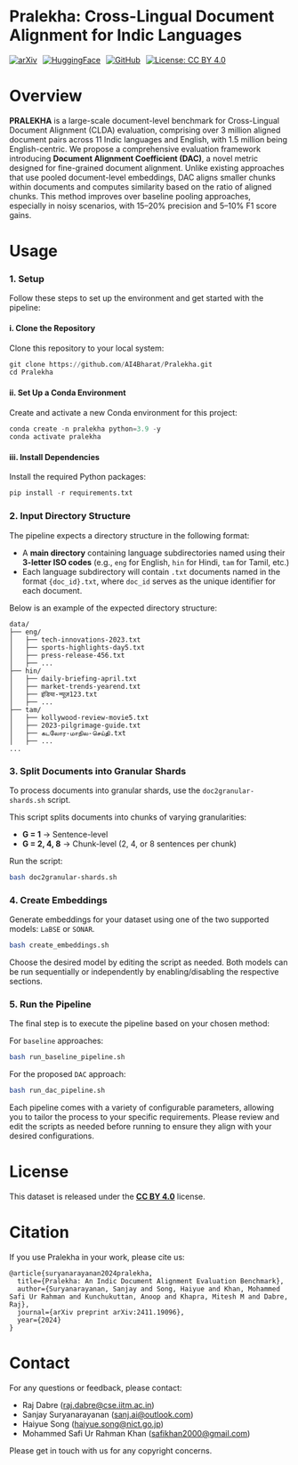 # Pralekha: Cross-Lingual Document Alignment for Indic Languages

<div style="display: flex; gap: 10px;">
  <a href="https://arxiv.org/abs/2411.19096">
    <img src="https://img.shields.io/badge/arXiv-2411.19096-B31B1B" alt="arXiv">
  </a>
  <a href="https://huggingface.co/datasets/ai4bharat/Pralekha">
    <img src="https://img.shields.io/badge/huggingface-Pralekha-yellow" alt="HuggingFace">
  </a>
  <a href="https://github.com/AI4Bharat/Pralekha">
    <img src="https://img.shields.io/badge/github-Pralekha-blue" alt="GitHub">
  </a>
  <a href="https://creativecommons.org/licenses/by/4.0/">
    <img src="https://img.shields.io/badge/License-CC%20BY%204.0-lightgrey" alt="License: CC BY 4.0">
  </a>
</div>

# Overview
**PRALEKHA** is a large-scale document-level benchmark for Cross-Lingual Document Alignment (CLDA) evaluation, comprising over 3 million aligned document pairs across 11 Indic languages and English, with 1.5 million being English-centric. We propose a comprehensive evaluation framework introducing **Document Alignment Coefficient (DAC)**, a novel metric designed for fine-grained document alignment. Unlike existing approaches that use pooled document-level embeddings, DAC aligns smaller chunks within documents and computes similarity based on the ratio of aligned chunks. This method improves over baseline pooling approaches, especially in noisy scenarios, with 15–20% precision and 5–10% F1 score gains.
 

# Usage
### 1. Setup 
Follow these steps to set up the environment and get started with the pipeline:
#### i. Clone the Repository
Clone this repository to your local system:
```python
git clone https://github.com/AI4Bharat/Pralekha.git
cd Pralekha
```
#### ii. Set Up a Conda Environment
Create and activate a new Conda environment for this project:
```python
conda create -n pralekha python=3.9 -y
conda activate pralekha
```
#### iii. Install Dependencies
Install the required Python packages:
```python
pip install -r requirements.txt
```

### 2. Input Directory Structure

The pipeline expects a directory structure in the following format:

- A **main directory** containing language subdirectories named using their **3-letter ISO codes** (e.g., `eng` for English, `hin` for Hindi, `tam` for Tamil, etc.)
- Each language subdirectory will contain `.txt` documents named in the format `{doc_id}.txt`, where `doc_id` serves as the unique identifier for each document.

Below is an example of the expected directory structure:
```plaintext
data/
├── eng/
│   ├── tech-innovations-2023.txt                
│   ├── sports-highlights-day5.txt     
│   ├── press-release-456.txt         
│   ├── ...
├── hin/
│   ├── daily-briefing-april.txt       
│   ├── market-trends-yearend.txt      
│   ├── इंडिया-न्यूज़123.txt              
│   ├── ...
├── tam/
│   ├── kollywood-review-movie5.txt   
│   ├── 2023-pilgrimage-guide.txt       
│   ├── கடலோர-மாநில-செய்தி.txt          
│   ├── ...
...
```
### 3. Split Documents into Granular Shards

To process documents into granular shards, use the `doc2granular-shards.sh` script.

This script splits documents into chunks of varying granularities:  

- **G = 1** → Sentence-level  
- **G = 2, 4, 8** → Chunk-level (2, 4, or 8 sentences per chunk)

Run the script:
```bash
bash doc2granular-shards.sh
```
### 4. Create Embeddings
Generate embeddings for your dataset using one of the two supported models: `LaBSE` or `SONAR`.
```bash
bash create_embeddings.sh
```
Choose the desired model by editing the script as needed. Both models can be run sequentially or independently by enabling/disabling the respective sections.

### 5. Run the Pipeline
The final step is to execute the pipeline based on your chosen method:

For `baseline` approaches:
```bash
bash run_baseline_pipeline.sh
```
For the proposed `DAC` approach:
```bash
bash run_dac_pipeline.sh
```
Each pipeline comes with a variety of configurable parameters, allowing you to tailor the process to your specific requirements. Please review and edit the scripts as needed before running to ensure they align with your desired configurations.

# License

This dataset is released under the [**CC BY 4.0**](https://creativecommons.org/licenses/by/4.0/) license.

# Citation
If you use Pralekha in your work, please cite us:
```
@article{suryanarayanan2024pralekha,
  title={Pralekha: An Indic Document Alignment Evaluation Benchmark},
  author={Suryanarayanan, Sanjay and Song, Haiyue and Khan, Mohammed Safi Ur Rahman and Kunchukuttan, Anoop and Khapra, Mitesh M and Dabre, Raj},
  journal={arXiv preprint arXiv:2411.19096},
  year={2024}
}
```
# Contact

For any questions or feedback, please contact:

- Raj Dabre ([raj.dabre@cse.iitm.ac.in](mailto:raj.dabre@cse.iitm.ac.in))  
- Sanjay Suryanarayanan ([sanj.ai@outlook.com](mailto:sanj.ai@outlook.com))  
- Haiyue Song ([haiyue.song@nict.go.jp](mailto:haiyue.song@nict.go.jp))  
- Mohammed Safi Ur Rahman Khan ([safikhan2000@gmail.com](mailto:safikhan2000@gmail.com))  

Please get in touch with us for any copyright concerns.
